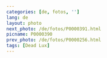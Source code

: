 ```yaml
---
categories: [de, fotos, '']
lang: de
layout: photo
next_photo: /de/fotos/P0000391.html
picname: P0000390
prev_photo: /de/fotos/P0000256.html
tags: [Dead Lux]
---
```

